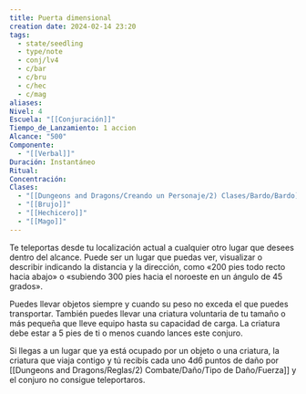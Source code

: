 ```yaml
---
title: Puerta dimensional
creation date: 2024-02-14 23:20
tags:
  - state/seedling
  - type/note
  - conj/lv4
  - c/bar
  - c/bru
  - c/hec
  - c/mag
aliases: 
Nivel: 4
Escuela: "[[Conjuración]]"
Tiempo_de_Lanzamiento: 1 accion
Alcance: "500"
Componente:
  - "[[Verbal]]"
Duración: Instantáneo
Ritual: 
Concentración: 
Clases:
  - "[[Dungeons and Dragons/Creando un Personaje/2) Clases/Bardo/Bardo]]"
  - "[[Brujo]]"
  - "[[Hechicero]]"
  - "[[Mago]]"
---
```

Te teleportas desde tu localización actual a cualquier otro lugar que desees dentro del alcance. Puede ser un lugar que puedas ver, visualizar o describir indicando la distancia y la dirección, como «200 pies todo recto hacia abajo» o «subiendo 300 pies hacia el noroeste en un ángulo de 45 grados».

Puedes llevar objetos siempre y cuando su peso no exceda el que puedes transportar. También puedes llevar una criatura voluntaria de tu tamaño o más pequeña que lleve equipo hasta su capacidad de carga. La criatura debe estar a 5 pies de ti o menos cuando lances este conjuro.

Si llegas a un lugar que ya está ocupado por un objeto o una criatura, la criatura que viaja contigo y tú recibís cada uno 4d6 puntos de daño por [[Dungeons and Dragons/Reglas/2) Combate/Daño/Tipo de Daño/Fuerza]] y el conjuro no consigue teleportaros.
